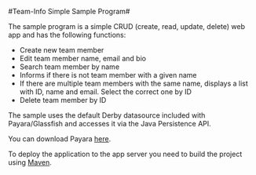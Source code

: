 #Team-Info Simple Sample Program#

The sample program is a simple CRUD (create, read, update, delete) web app and has the following functions:
* Create new team member
* Edit team member name, email and bio
* Search team member by name
* Informs if there is not team member with a given name
* If there are multiple team members with the same name, displays a list with ID, name and email. Select the correct one by ID
* Delete team member by ID

The sample uses the default Derby datasource included with Payara/Glassfish and accesses it via the Java Persistence API.

You can download Payara [here](http://www.payara.co.uk/downloads).

To deploy the application to the app server you need to build the project using [Maven](https://maven.apache.org/).


